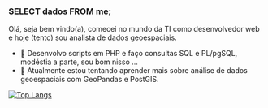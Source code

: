 ### SELECT dados FROM me;

Olá, seja bem vindo(a), comecei no mundo da TI como desenvolvedor web e hoje (tento) sou analista de dados geoespaciais.
<!--
**ton-santana/ton-santana** is a ✨ _special_ ✨ repository because its `README.md` (this file) appears on your GitHub profile.

Here are some ideas to get you started:
-->

- 🔭 Desenvolvo scripts em PHP e faço consultas SQL e PL/pgSQL, modéstia a parte, sou bom nisso  ...
- 🌱 Atualmente estou tentando aprender mais sobre análise de dados geoespaciais com GeoPandas e PostGIS.

<!--
- 👯 I’m looking to collaborate on ...
- 🤔 I’m looking for help with ...
- 💬 Ask me about ...
- 📫 How to reach me: ...
- 😄 Pronouns: ...
- ⚡ Fun fact: ...
-->

[![Top Langs](https://github-readme-stats.vercel.app/api/top-langs/?username=ton-santana&layout=compact)](https://github.com/ton-santana/github-readme-stats)

